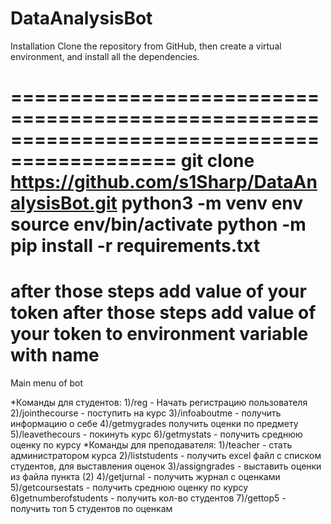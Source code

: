 # DataAnalysisBot

Installation
Clone the repository from GitHub, then create a virtual environment, and install all the dependencies.

============================================================================================
git clone https://github.com/s1Sharp/DataAnalysisBot.git
python3 -m venv env
source env/bin/activate
python -m pip install -r requirements.txt
===========================================================================================
after those steps add value of your token after those steps 
add value of your token to environment variable with name <token>
===========================================================================================
  Main menu of bot

*Команды для студентов:
1)/reg - Начать регистрацию пользователя
2)/jointhecourse - поступить на курс
3)/infoaboutme - получить информацию о себе
4)/getmygrades получить оценки по предмету
5)/leavethecours - покинуть курс
6)/getmystats - получить среднюю оценку по курсу
*Команды для преподавателя:
1)/teacher - стать администратором курса
2)/liststudents - получить excel файл с списком студентов, для выставления оценок
3)/assigngrades - выставить оценки из файла пункта (2)
4)/getjurnal - получить журнал с оценками
5)/getcoursestats - получить среднюю оценку по курсу
6)getnumberofstudents - получить кол-во студентов
7)/gettop5 - получить топ 5 студентов по оценкам

